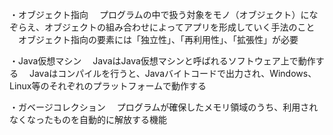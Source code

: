 ・オブジェクト指向
　プログラムの中で扱う対象をモノ（オブジェクト）になぞらえ、オブジェクトの組み合わせによってアプリを形成していく手法のこと
　オブジェクト指向の要素には「独立性」、「再利用性」、「拡張性」が必要

・Java仮想マシン
　JavaはJava仮想マシンと呼ばれるソフトウェア上で動作する
　Javaはコンパイルを行うと、Javaバイトコードで出力され、Windows、Linux等のそれぞれのプラットフォームで動作する

・ガベージコレクション
　プログラムが確保したメモリ領域のうち、利用されなくなったものを自動的に解放する機能